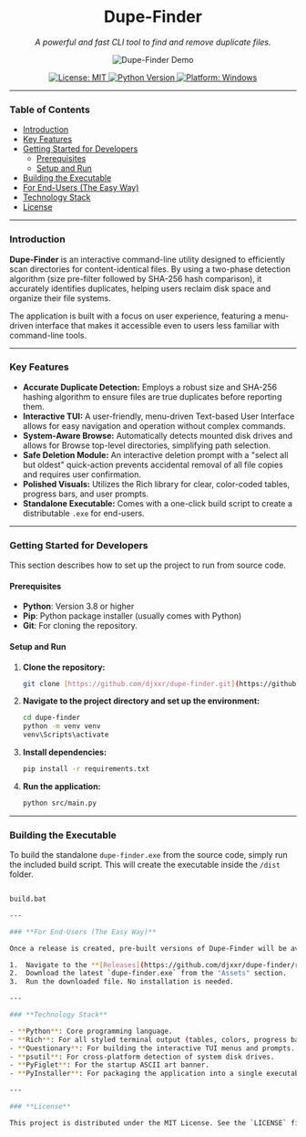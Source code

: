 <div align="center">

<h1 align="center">Dupe-Finder</h1>

<p align="center">
  <em>A powerful and fast CLI tool to find and remove duplicate files.</em>
</p>

<p align="center">
  <img src="https://github.com/djxxr/dupe-finder/raw/main/demo.gif" alt="Dupe-Finder Demo">
</p>

<p align="center">
    <a href="https://github.com/djxxr/dupe-finder/blob/main/LICENSE">
        <img src="https://img.shields.io/badge/License-MIT-yellow.svg" alt="License: MIT">
    </a>
    <a href="#">
        <img src="https://img.shields.io/badge/python-3.8+-blue.svg" alt="Python Version">
    </a>
     <a href="#">
        <img src="https://img.shields.io/badge/platform-windows-blue.svg" alt="Platform: Windows">
    </a>
</p>

</div>

---

### **Table of Contents**

- [Introduction](#introduction)
- [Key Features](#key-features)
- [Getting Started for Developers](#getting-started-for-developers)
  - [Prerequisites](#prerequisites)
  - [Setup and Run](#setup-and-run)
- [Building the Executable](#building-the-executable)
- [For End-Users (The Easy Way)](#for-end-users-the-easy-way)
- [Technology Stack](#technology-stack)
- [License](#license)

---

### **Introduction**

**Dupe-Finder** is an interactive command-line utility designed to efficiently scan directories for content-identical files. By using a two-phase detection algorithm (size pre-filter followed by SHA-256 hash comparison), it accurately identifies duplicates, helping users reclaim disk space and organize their file systems.

The application is built with a focus on user experience, featuring a menu-driven interface that makes it accessible even to users less familiar with command-line tools.

---

### **Key Features**

- **Accurate Duplicate Detection:** Employs a robust size and SHA-256 hashing algorithm to ensure files are true duplicates before reporting them.
- **Interactive TUI:** A user-friendly, menu-driven Text-based User Interface allows for easy navigation and operation without complex commands.
- **System-Aware Browse:** Automatically detects mounted disk drives and allows for Browse top-level directories, simplifying path selection.
- **Safe Deletion Module:** An interactive deletion prompt with a "select all but oldest" quick-action prevents accidental removal of all file copies and requires user confirmation.
- **Polished Visuals:** Utilizes the Rich library for clear, color-coded tables, progress bars, and user prompts.
- **Standalone Executable:** Comes with a one-click build script to create a distributable `.exe` for end-users.

---

### **Getting Started for Developers**

This section describes how to set up the project to run from source code.

#### **Prerequisites**

- **Python**: Version 3.8 or higher
- **Pip**: Python package installer (usually comes with Python)
- **Git**: For cloning the repository.

#### **Setup and Run**

1.  **Clone the repository:**
    ```bash
    git clone [https://github.com/djxxr/dupe-finder.git](https://github.com/djxxr/dupe-finder.git)
    ```
2.  **Navigate to the project directory and set up the environment:**
    ```bash
    cd dupe-finder
    python -m venv venv
    venv\Scripts\activate
    ```
3.  **Install dependencies:**
    ```bash
    pip install -r requirements.txt
    ```
4.  **Run the application:**
    ```bash
    python src/main.py
    ```

---

### **Building the Executable**

To build the standalone `dupe-finder.exe` from the source code, simply run the included build script. This will create the executable inside the `/dist` folder.

```bash

build.bat

---

### **For End-Users (The Easy Way)**

Once a release is created, pre-built versions of Dupe-Finder will be available for download.

1.  Navigate to the **[Releases](https://github.com/djxxr/dupe-finder/releases)** page of this repository.
2.  Download the latest `dupe-finder.exe` from the "Assets" section.
3.  Run the downloaded file. No installation is needed.

---

### **Technology Stack**

- **Python**: Core programming language.
- **Rich**: For all styled terminal output (tables, colors, progress bars).
- **Questionary**: For building the interactive TUI menus and prompts.
- **psutil**: For cross-platform detection of system disk drives.
- **PyFiglet**: For the startup ASCII art banner.
- **PyInstaller**: For packaging the application into a single executable.

---

### **License**

This project is distributed under the MIT License. See the `LICENSE` file for more information.